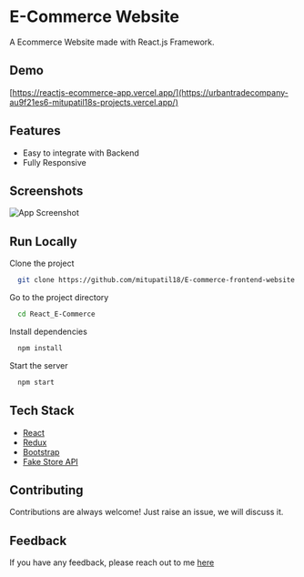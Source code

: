 # E-Commerce Website

A Ecommerce Website made with React.js Framework.


## Demo

[https://reactjs-ecommerce-app.vercel.app/](https://urbantradecompany-au9f21es6-mitupatil18s-projects.vercel.app/)

## Features

- Easy to integrate with Backend
- Fully Responsive


## Screenshots

![App Screenshot](![image](https://github.com/mitupatil18/E-commerce-frontend-website/assets/117500694/9422b293-6e29-4ea0-923f-b4eabe8be15c)
)



## Run Locally

Clone the project

```bash
  git clone https://github.com/mitupatil18/E-commerce-frontend-website.git
```

Go to the project directory

```bash
  cd React_E-Commerce
```

Install dependencies

```bash
  npm install
```

Start the server

```bash
  npm start
```



## Tech Stack

* [React](https://reactjs.org/)
* [Redux](https://redux.js.org/)
* [Bootstrap](https://getbootstrap.com/)
* [Fake Store API](https://fakestoreapi.com/)

## Contributing

Contributions are always welcome!
Just raise an issue, we will discuss it.


## Feedback

If you have any feedback, please reach out to me [here](https://github.com/mitupatil18)


